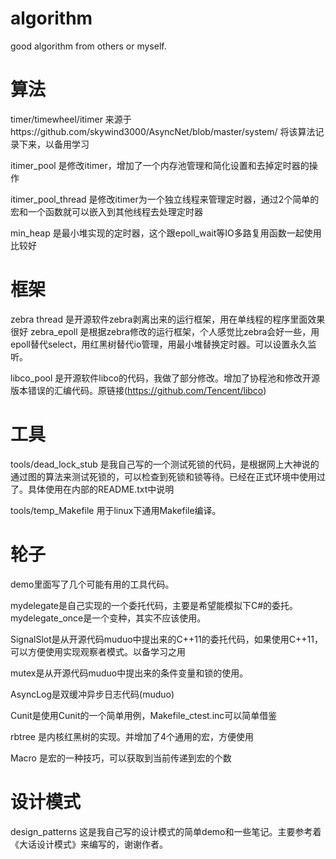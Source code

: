 # algorithm
good algorithm from others or myself.

# 算法
timer/timewheel/itimer 来源于https://github.com/skywind3000/AsyncNet/blob/master/system/ 将该算法记录下来，以备用学习


itimer_pool 是修改itimer，增加了一个内存池管理和简化设置和去掉定时器的操作


itimer_pool_thread 是修改itimer为一个独立线程来管理定时器，通过2个简单的宏和一个函数就可以嵌入到其他线程去处理定时器

min_heap 是最小堆实现的定时器，这个跟epoll_wait等IO多路复用函数一起使用比较好

# 框架
zebra thread 是开源软件zebra剥离出来的运行框架，用在单线程的程序里面效果很好
zebra_epoll  是根据zebra修改的运行框架，个人感觉比zebra会好一些，用epoll替代select，用红黑树替代io管理，用最小堆替换定时器。可以设置永久监听。

libco_pool 是开源软件libco的代码，我做了部分修改。增加了协程池和修改开源版本错误的汇编代码。原链接(https://github.com/Tencent/libco)


# 工具
tools/dead_lock_stub 是我自己写的一个测试死锁的代码，是根据网上大神说的通过图的算法来测试死锁的，可以检查到死锁和锁等待。已经在正式环境中使用过了。具体使用在内部的README.txt中说明

tools/temp_Makefile
用于linux下通用Makefile编译。

# 轮子
demo里面写了几个可能有用的工具代码。

mydelegate是自己实现的一个委托代码，主要是希望能模拟下C#的委托。mydelegate_once是一个变种，其实不应该使用。

SignalSlot是从开源代码muduo中提出来的C++11的委托代码，如果使用C++11，可以方便使用实现观察者模式。以备学习之用

mutex是从开源代码muduo中提出来的条件变量和锁的使用。

AsyncLog是双缓冲异步日志代码(muduo)

Cunit是使用Cunit的一个简单用例，Makefile_ctest.inc可以简单借鉴

rbtree 是内核红黑树的实现。并增加了4个通用的宏，方便使用

Macro 是宏的一种技巧，可以获取到当前传递到宏的个数

# 设计模式
design_patterns
这是我自己写的设计模式的简单demo和一些笔记。主要参考着《大话设计模式》来编写的，谢谢作者。

